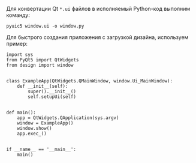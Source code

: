 Для конвертации Qt `*.ui` файлов в исполняемый Python-код выполним команду:

```
pyuic5 window.ui -o window.py
```

Для быстрого создания приложения с загрузкой дизайна, используем пример:

```
import sys
from PyQt5 import QtWidgets
from design import window


class ExampleApp(QtWidgets.QMainWindow, window.Ui_MainWindow):
    def __init__(self):
        super().__init__()
        self.setupUi(self)


def main():
    app = QtWidgets.QApplication(sys.argv)
    window = ExampleApp()
    window.show()
    app.exec_()


if __name__ == '__main__':
    main()
```